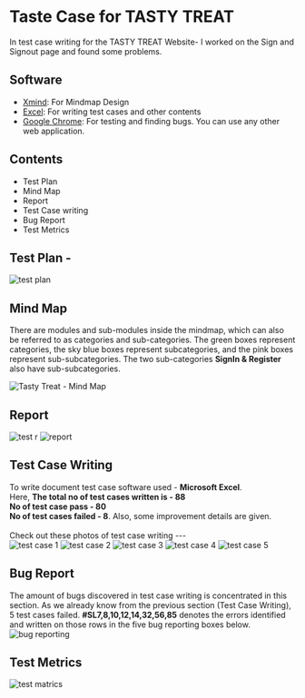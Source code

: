 # Taste Case for TASTY TREAT
In test case writing for the TASTY TREAT Website- I worked on the Sign and Signout page and found some problems. 

## Software 
- [Xmind](https://xmind.app): For Mindmap Design
- [Excel](): For writing test cases and other contents
- [Google Chrome](https://www.google.com/chrome): For testing and finding bugs. You can use any other web application.
  
## Contents
+ Test Plan 
+ Mind Map
+ Report
+ Test Case writing
+ Bug Report
+ Test Metrics  


## Test Plan -
![test plan](https://github.com/rashadkhan97/Taste-Case-for-TASTY-TREAT/assets/76771109/ba2b1534-c0db-48bc-abdb-f4e7cb749e5e)

## Mind Map
There are modules and sub-modules inside the mindmap, which can also be referred to as categories and sub-categories. The green boxes represent categories, the sky blue boxes represent subcategories, and the pink boxes represent sub-subcategories. The two sub-categories **SignIn & Register** also have sub-subcategories.

![Tasty Treat - Mind Map](https://github.com/rashadkhan97/Taste-Case-for-TASTY-TREAT/assets/76771109/79a53b3a-fda6-4034-b942-2cc8d516342f)

## Report
![test r](https://github.com/rashadkhan97/Taste-Case-for-TASTY-TREAT/assets/76771109/e6ef87aa-9366-4ae8-a2f8-256ab63f5b33)
![report](https://github.com/rashadkhan97/Taste-Case-for-TASTY-TREAT/assets/76771109/035bf8ae-ff2d-463d-aac6-29255476dce8)

## Test Case Writing
To write document test case software used - **Microsoft Excel**. 
<br>Here, **The total no of test cases written is - 88**  </br> **No of test case pass - 80** <br>**No of test cases failed - 8**. Also, some improvement details are given.</br>
<br> Check out these photos of test case writing --- </br>
![test case 1](https://github.com/rashadkhan97/Taste-Case-for-TASTY-TREAT/assets/76771109/8a181ea1-a069-4769-8bed-b01f07dbc15c)
![test case 2](https://github.com/rashadkhan97/Taste-Case-for-TASTY-TREAT/assets/76771109/a0d50a95-6659-48a1-8565-d89cb59f48d8)
![test case 3](https://github.com/rashadkhan97/Taste-Case-for-TASTY-TREAT/assets/76771109/7b2bdb0c-79db-453d-9c2c-b9b5aae30bdc)
![test case 4](https://github.com/rashadkhan97/Taste-Case-for-TASTY-TREAT/assets/76771109/99dc6bd8-b2a9-456b-8fae-a0034eabb626)
![test case 5](https://github.com/rashadkhan97/Taste-Case-for-TASTY-TREAT/assets/76771109/1c3ab120-7caf-4156-b280-926490186f23)

## Bug Report
The amount of bugs discovered in test case writing is concentrated in this section. As we already know from the previous section (Test Case Writing), 5 test cases failed. **#SL7,8,10,12,14,32,56,85** denotes the errors identified and written on those rows in the five bug reporting boxes below.
![bug reporting](https://github.com/rashadkhan97/Taste-Case-for-TASTY-TREAT/assets/76771109/1eb797af-445c-4302-9751-821f563e8cf7)

## Test Metrics
![test matrics](https://github.com/rashadkhan97/Taste-Case-for-TASTY-TREAT/assets/76771109/d4081c95-5ff9-4123-98fa-b80edae2117b)


